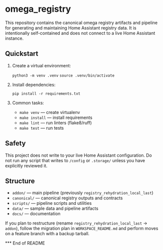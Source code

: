 # omega_registry

This repository contains the canonical omega registry artifacts and pipeline for generating and maintaining Home Assistant registry data. It is intentionally self-contained and does not connect to a live Home Assistant instance.

## Quickstart

1. Create a virtual environment:

   `python3 -m venv .venv`
   `source .venv/bin/activate`

2. Install dependencies:

   `pip install -r requirements.txt`

3. Common tasks:

   - `make venv` — create virtualenv
   - `make install` — install requirements
   - `make lint` — run linters (flake8/ruff)
   - `make test` — run tests

## Safety

This project does not write to your live Home Assistant configuration. Do not run any script that writes to `/config` or `.storage/` unless you have explicitly reviewed it.

## Structure

- `addon/` — main pipeline (previously `registry_rehydration_local_last`)
- `canonical/` — canonical registry outputs and contracts
- `scripts/` — pipeline scripts and utilities
- `data/` — sample data and pipeline artifacts
- `docs/` — documentation

If you plan to restructure (rename `registry_rehydration_local_last` → `addon`), follow the migration plan in `WORKSPACE_README.md` and perform moves on a feature branch with a backup tarball.

\*\*\* End of README

